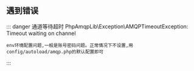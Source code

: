 ## 遇到错误
::: danger 通道等待超时
PhpAmqpLib\Exception\AMQPTimeoutException: Timeout waiting on channel 
```text
env环境配置问题,一般是账号密码问题。正常情况下不设置,用config/autoload/amqp.php的默认配置即可
```
:::